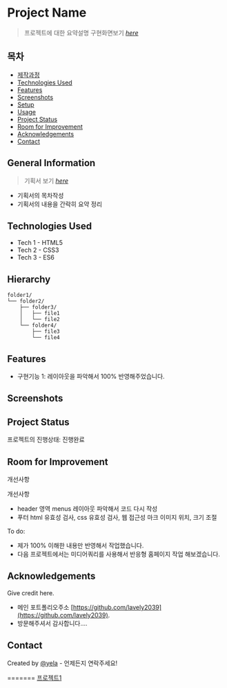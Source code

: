 # Project Name
> 프로젝트에 대한 요약설명
> 구현화면보기 [_here_](https://lavely2039.github.io/project1_LG/)


## 목차
* [제작과정](#general-information)
* [Technologies Used](#technologies-used)
* [Features](#features)
* [Screenshots](#screenshots)
* [Setup](#setup)
* [Usage](#usage)
* [Project Status](#project-status)
* [Room for Improvement](#room-for-improvement)
* [Acknowledgements](#acknowledgements)
* [Contact](#contact)
<!-- * [License](#license) -->


## General Information
> 기획서 보기 [_here_](https://github.com/lavely2039/project1_LG/blob/main/project1.pdf)
- 기획서의 목차작성
- 기획서의 내용을 간락히 요약 정리

## Technologies Used
<!-- 사용한 기술환경 (언어와 버전을 작성) -->
- Tech 1 - HTML5
- Tech 2 - CSS3
- Tech 3 - ES6


## Hierarchy
<!-- 가능할 경우 html 구조를 트리구조로 표현 -->
```text
folder1/
└── folder2/
    ├── folder3/
    │   ├── file1
    │   └── file2
    └── folder4/
        ├── file3
        └── file4
```

## Features
- 구현기능 1: 레이아웃을 파악해서 100% 반영해주었습니다.


## Screenshots
<!--![구현화면스크린샷](./img/screenshot.png)-->
<!-- If you have screenshots you'd like to share, include them here. -->


## Project Status
프로젝트의 진행상태: 진행완료 


## Room for Improvement
개선사항

개선사항
- header 영역 menus 레이아웃 파악해서 코드 다시 작성
- 푸터 html 유효성 검사, css 유효성 검사, 웹 접근성 마크 이미지 위치, 크기 조절

To do:
- 제가 100% 이해한 내용만 반영해서 작업했습니다.
- 다음 프로젝트에서는 미디어쿼리를 사용해서 반응형 홈페이지 작업 해보겠습니다.


## Acknowledgements
Give credit here.
- 메인 포트폴리오주소 [https://github.com/lavely2039](https://github.com/lavely2039).
- 방문해주셔서 감사합니다....


## Contact
Created by [@yela](http://lavely2039@gmail.com) - 언제든지 연락주세요!


<!-- Optional -->
<!-- ## License -->
<!-- This project is open source and available under the [... License](). -->

<!-- You don't have to include all sections - just the one's relevant to your project -->
=======
[프로젝트1](https://github.com/lavely2039/project1_LG/blob/main/project1.pdf)
